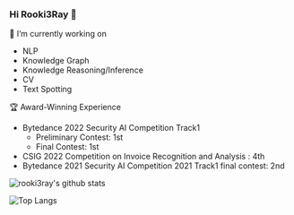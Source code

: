 ### Hi Rooki3Ray 👋

🔭 I’m currently working on 
- NLP
- Knowledge Graph
- Knowledge Reasoning/Inference
- CV
- Text Spotting

🏆 Award-Winning Experience
- Bytedance 2022 Security AI Competition Track1
  - Preliminary Contest: 1st
  - Final Contest: 1st
- CSIG 2022 Competition on Invoice Recognition and Analysis : 4th
- Bytedance 2021 Security AI Competition 2021 Track1 final contest: 2nd

![rooki3ray's github stats](https://github-readme-stats.vercel.app/api?username=rooki3ray&theme=buefy&hide_border=true&show_icons=true&include_all_commits=true&count_private=true)


![Top Langs](https://github-readme-stats.vercel.app/api/top-langs/?username=rooki3ray&hide=html&layout=compact&theme=buefy&hide_border=true)



<!--
**rooki3ray/rooki3ray** is a ✨ _special_ ✨ repository because its `README.md` (this file) appears on your GitHub profile.

Here are some ideas to get you started:

- 🔭 I’m currently working on ...
- 🌱 I’m currently learning ...
- 👯 I’m looking to collaborate on ...
- 🤔 I’m looking for help with ...
- 💬 Ask me about ...
- 📫 How to reach me: ...
- 😄 Pronouns: ...
- ⚡ Fun fact: ...
-->
